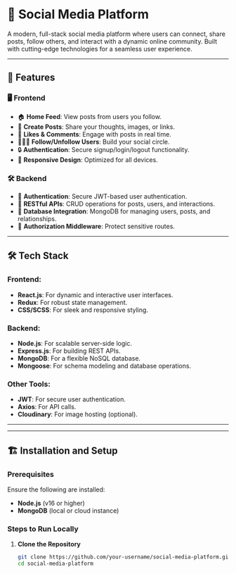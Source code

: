 # 🌟 Social Media Platform

A modern, full-stack social media platform where users can connect, share posts, follow others, and interact with a dynamic online community. Built with cutting-edge technologies for a seamless user experience.

---

## 🚀 Features

### 🖥️ **Frontend**
- 🏠 **Home Feed**: View posts from users you follow.
- 📝 **Create Posts**: Share your thoughts, images, or links.
- 💬 **Likes & Comments**: Engage with posts in real time.
- 🧑‍🤝‍🧑 **Follow/Unfollow Users**: Build your social circle.
- 🔒 **Authentication**: Secure signup/login/logout functionality.
- 📱 **Responsive Design**: Optimized for all devices.

### 🛠️ **Backend**
- 🔑 **Authentication**: Secure JWT-based user authentication.
- 📜 **RESTful APIs**: CRUD operations for posts, users, and interactions.
- 💾 **Database Integration**: MongoDB for managing users, posts, and relationships.
- 🔐 **Authorization Middleware**: Protect sensitive routes.

---

## 🛠️ Tech Stack

### **Frontend:**
- **React.js**: For dynamic and interactive user interfaces.
- **Redux**: For robust state management.
- **CSS/SCSS**: For sleek and responsive styling.

### **Backend:**
- **Node.js**: For scalable server-side logic.
- **Express.js**: For building REST APIs.
- **MongoDB**: For a flexible NoSQL database.
- **Mongoose**: For schema modeling and database operations.

### **Other Tools:**
- **JWT**: For secure user authentication.
- **Axios**: For API calls.
- **Cloudinary**: For image hosting (optional).

---

<!-- ## 🌟 Screenshots

### **Home Feed**
![Home Feed](#)

### **User Profile**
![User Profile](#)

### **Create Post**
![Create Post](#)

*(Replace `#` with actual screenshot links.)* -->

---

## 🏗️ Installation and Setup

### Prerequisites
Ensure the following are installed:
- **Node.js** (v16 or higher)
- **MongoDB** (local or cloud instance)

### Steps to Run Locally

1. **Clone the Repository**
   ```bash
   git clone https://github.com/your-username/social-media-platform.git
   cd social-media-platform
